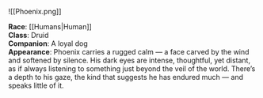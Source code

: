 ![[Phoenix.png]]
  
**Race**: [[Humans|Human]]  
**Class**: Druid  
**Companion**: A loyal dog  
**Appearance**:  Phoenix carries a rugged calm — a face carved by the wind and softened by silence. His dark eyes are intense, thoughtful, yet distant, as if always listening to something just beyond the veil of the world. There’s a depth to his gaze, the kind that suggests he has endured much — and speaks little of it.  